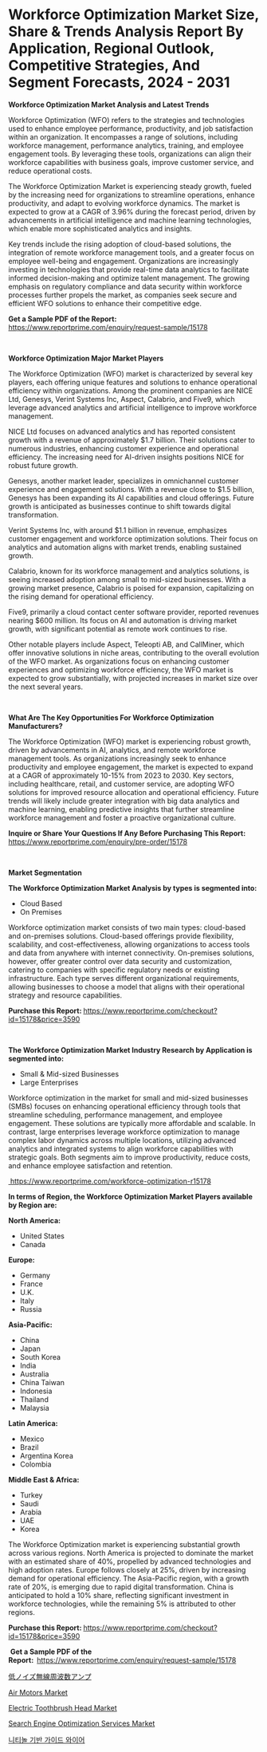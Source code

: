 <p><h1>Workforce Optimization Market Size, Share & Trends Analysis Report By Application, Regional Outlook, Competitive Strategies, And Segment Forecasts, 2024 - 2031</h1></p><p><strong>Workforce Optimization Market Analysis and Latest Trends</strong></p>
<p><p>Workforce Optimization (WFO) refers to the strategies and technologies used to enhance employee performance, productivity, and job satisfaction within an organization. It encompasses a range of solutions, including workforce management, performance analytics, training, and employee engagement tools. By leveraging these tools, organizations can align their workforce capabilities with business goals, improve customer service, and reduce operational costs.</p><p>The Workforce Optimization Market is experiencing steady growth, fueled by the increasing need for organizations to streamline operations, enhance productivity, and adapt to evolving workforce dynamics. The market is expected to grow at a CAGR of 3.96% during the forecast period, driven by advancements in artificial intelligence and machine learning technologies, which enable more sophisticated analytics and insights. </p><p>Key trends include the rising adoption of cloud-based solutions, the integration of remote workforce management tools, and a greater focus on employee well-being and engagement. Organizations are increasingly investing in technologies that provide real-time data analytics to facilitate informed decision-making and optimize talent management. The growing emphasis on regulatory compliance and data security within workforce processes further propels the market, as companies seek secure and efficient WFO solutions to enhance their competitive edge.</p></p>
<p><strong>Get a Sample PDF of the Report:&nbsp;</strong> <a href="https://www.reportprime.com/enquiry/request-sample/15178">https://www.reportprime.com/enquiry/request-sample/15178</a></p>
<p>&nbsp;</p>
<p><strong>Workforce Optimization Major Market Players</strong></p>
<p><p>The Workforce Optimization (WFO) market is characterized by several key players, each offering unique features and solutions to enhance operational efficiency within organizations. Among the prominent companies are NICE Ltd, Genesys, Verint Systems Inc, Aspect, Calabrio, and Five9, which leverage advanced analytics and artificial intelligence to improve workforce management.</p><p>NICE Ltd focuses on advanced analytics and has reported consistent growth with a revenue of approximately $1.7 billion. Their solutions cater to numerous industries, enhancing customer experience and operational efficiency. The increasing need for AI-driven insights positions NICE for robust future growth.</p><p>Genesys, another market leader, specializes in omnichannel customer experience and engagement solutions. With a revenue close to $1.5 billion, Genesys has been expanding its AI capabilities and cloud offerings. Future growth is anticipated as businesses continue to shift towards digital transformation.</p><p>Verint Systems Inc, with around $1.1 billion in revenue, emphasizes customer engagement and workforce optimization solutions. Their focus on analytics and automation aligns with market trends, enabling sustained growth.</p><p>Calabrio, known for its workforce management and analytics solutions, is seeing increased adoption among small to mid-sized businesses. With a growing market presence, Calabrio is poised for expansion, capitalizing on the rising demand for operational efficiency.</p><p>Five9, primarily a cloud contact center software provider, reported revenues nearing $600 million. Its focus on AI and automation is driving market growth, with significant potential as remote work continues to rise.</p><p>Other notable players include Aspect, Teleopti AB, and CallMiner, which offer innovative solutions in niche areas, contributing to the overall evolution of the WFO market. As organizations focus on enhancing customer experiences and optimizing workforce efficiency, the WFO market is expected to grow substantially, with projected increases in market size over the next several years.</p></p>
<p>&nbsp;</p>
<p><strong>What Are The Key Opportunities For Workforce Optimization Manufacturers?</strong></p>
<p><p>The Workforce Optimization (WFO) market is experiencing robust growth, driven by advancements in AI, analytics, and remote workforce management tools. As organizations increasingly seek to enhance productivity and employee engagement, the market is expected to expand at a CAGR of approximately 10-15% from 2023 to 2030. Key sectors, including healthcare, retail, and customer service, are adopting WFO solutions for improved resource allocation and operational efficiency. Future trends will likely include greater integration with big data analytics and machine learning, enabling predictive insights that further streamline workforce management and foster a proactive organizational culture.</p></p>
<p><strong>Inquire or Share Your Questions If Any Before Purchasing This Report:</strong> <a href="https://www.reportprime.com/enquiry/pre-order/15178">https://www.reportprime.com/enquiry/pre-order/15178</a></p>
<p>&nbsp;</p>
<p><strong>Market Segmentation</strong></p>
<p><strong>The Workforce Optimization Market Analysis by types is segmented into:</strong></p>
<p><ul><li>Cloud Based</li><li>On Premises</li></ul></p>
<p><p>Workforce optimization market consists of two main types: cloud-based and on-premises solutions. Cloud-based offerings provide flexibility, scalability, and cost-effectiveness, allowing organizations to access tools and data from anywhere with internet connectivity. On-premises solutions, however, offer greater control over data security and customization, catering to companies with specific regulatory needs or existing infrastructure. Each type serves different organizational requirements, allowing businesses to choose a model that aligns with their operational strategy and resource capabilities.</p></p>
<p><strong>Purchase this Report:&nbsp;</strong><a href="https://www.reportprime.com/checkout?id=15178&price=3590">https://www.reportprime.com/checkout?id=15178&price=3590</a></p>
<p>&nbsp;</p>
<p><strong>The Workforce Optimization Market Industry Research by Application is segmented into:</strong></p>
<p><ul><li>Small & Mid-sized Businesses</li><li>Large Enterprises</li></ul></p>
<p><p>Workforce optimization in the market for small and mid-sized businesses (SMBs) focuses on enhancing operational efficiency through tools that streamline scheduling, performance management, and employee engagement. These solutions are typically more affordable and scalable. In contrast, large enterprises leverage workforce optimization to manage complex labor dynamics across multiple locations, utilizing advanced analytics and integrated systems to align workforce capabilities with strategic goals. Both segments aim to improve productivity, reduce costs, and enhance employee satisfaction and retention.</p></p>
<p><a href="https://www.reportprime.com/workforce-optimization-r15178">&nbsp;https://www.reportprime.com/workforce-optimization-r15178</a></p>
<p><strong>In terms of Region, the Workforce Optimization Market Players available by Region are:</strong></p>
<p>
    <p> <strong> North America: </strong>
        <ul>
            <li>United States</li>
            <li>Canada</li>
        </ul>
        </p> 
    <p> <strong> Europe: </strong>
        <ul>
            <li>Germany</li>
            <li>France</li>
            <li>U.K.</li>
            <li>Italy</li>
            <li>Russia</li>
        </ul>
        </p> 
    <p> <strong> Asia-Pacific: </strong>
        <ul>
            <li>China</li>
            <li>Japan</li>
            <li>South Korea</li>
            <li>India</li>
            <li>Australia</li>
            <li>China Taiwan</li>
            <li>Indonesia</li>
            <li>Thailand</li>
            <li>Malaysia</li>
        </ul>
        </p> 
    <p> <strong> Latin America: </strong>
        <ul>
            <li>Mexico</li>
            <li>Brazil</li>
            <li>Argentina Korea</li>
            <li>Colombia</li>
        </ul>
        </p> 
    <p> <strong> Middle East & Africa: </strong>
        <ul>
            <li>Turkey</li>
            <li>Saudi</li>
            <li>Arabia</li>
            <li>UAE</li>
            <li>Korea</li>
        </ul>
    </p>
    </p>
<p><p>The Workforce Optimization market is experiencing substantial growth across various regions. North America is projected to dominate the market with an estimated share of 40%, propelled by advanced technologies and high adoption rates. Europe follows closely at 25%, driven by increasing demand for operational efficiency. The Asia-Pacific region, with a growth rate of 20%, is emerging due to rapid digital transformation. China is anticipated to hold a 10% share, reflecting significant investment in workforce technologies, while the remaining 5% is attributed to other regions.</p></p>
<p><strong>Purchase this Report: </strong><a href="https://www.reportprime.com/checkout?id=15178&price=3590">https://www.reportprime.com/checkout?id=15178&price=3590</a></p>
<p>&nbsp;<strong>Get a Sample PDF of the Report:&nbsp;&nbsp;</strong><a href="https://www.reportprime.com/enquiry/request-sample/15178">https://www.reportprime.com/enquiry/request-sample/15178</a></p>
<p><strong></strong></p>
<p><p><a href="https://medium.com/@novastamm2023/low-noise-radio-frequency-amplifier-market-%E3%81%AF-%E3%82%B3%E3%82%B9%E3%83%88%E7%AE%A1%E7%90%86%E3%81%A8%E5%8A%B9%E7%8E%87%E5%90%91%E4%B8%8A%E3%82%92%E5%84%AA%E5%85%88%E3%81%97%E3%81%BE%E3%81%99-%E3%81%95%E3%82%89%E3%81%AB-%E5%A0%B1%E5%91%8A%E6%9B%B8%E3%81%AF%E5%B8%82%E5%A0%B4%E3%81%AE%E9%9C%80%E8%A6%81%E9%9D%A2%E3%81%A8%E4%BE%9B%E7%B5%A6%E9%9D%A2%E3%81%AE%E4%B8%A1%E6%96%B9%E3%82%92%E3%82%AB%E3%83%90%E3%83%BC%E3%81%97%E3%81%A6%E3%81%84%E3%81%BE%E3%81%99-low-df3e84a2ee8a">低ノイズ無線周波数アンプ</a></p><p><a href="https://www.linkedin.com/pulse/role-air-motors-market-applications-industrial-manufacturingautomotiveothers-vntve?trackingId=YL5sFjqySZaqV41fWlSFYQ%3D%3D">Air Motors Market</a></p><p><a href="https://medium.com/@gabrieluffman5656/the-global-market-overview-of-the-electric-toothbrush-head-market-provides-a-unique-perspective-bbdd6ae60fa5">Electric Toothbrush Head Market</a></p><p><a href="https://github.com/GroverBarry/Market-Research-Report-List-7/blob/main/search-engine-optimization-services-market.md">Search Engine Optimization Services Market</a></p><p><a href="https://medium.com/@reyeshowell_6566/nitinol-based-guide-wire-market-%EC%9D%98-%EA%B8%80%EB%A1%9C%EB%B2%8C-%EC%8B%9C%EC%9E%A5-%EA%B0%9C%EC%9A%94%EB%8A%94-%EC%A0%84-%EC%84%B8%EA%B3%84-%EB%B0%8F-%EC%A3%BC%EC%9A%94-%EC%8B%9C%EC%9E%A5%EC%9D%98-%EC%82%B0%EC%97%85%EC%97%90-%EC%98%81%ED%96%A5%EC%9D%84-%EB%AF%B8%EC%B9%98%EB%8A%94-%EC%A3%BC%EC%9A%94-%ED%8A%B8%EB%A0%8C%EB%93%9C%EC%97%90-%EB%8C%80%ED%95%9C-%EB%8F%85%ED%8A%B9%ED%95%9C-%EA%B4%80%EC%A0%90%EC%9D%84-%EC%A0%9C%EA%B3%B5%ED%95%A9%EB%8B%88%EB%8B%A4-0328918c09f1">니티놀 기반 가이드 와이어</a></p></p>
